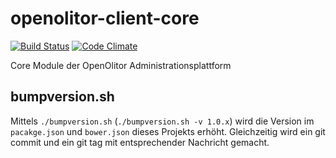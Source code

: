 # openolitor-client-core
[![Build Status](https://travis-ci.org/OpenOlitor/openolitor-client-core.svg?branch=master)](https://travis-ci.org/OpenOlitor/openolitor-client-core)
[![Code Climate](https://codeclimate.com/github/OpenOlitor/openolitor-client-core/badges/gpa.svg)](https://codeclimate.com/github/OpenOlitor/openolitor-client-core)

Core Module der OpenOlitor Administrationsplattform

## bumpversion.sh
Mittels `./bumpversion.sh` (`./bumpversion.sh -v 1.0.x`) wird die Version im `pacakge.json` und `bower.json` dieses Projekts erhöht.
Gleichzeitig wird ein git commit und ein git tag mit entsprechender Nachricht gemacht.

